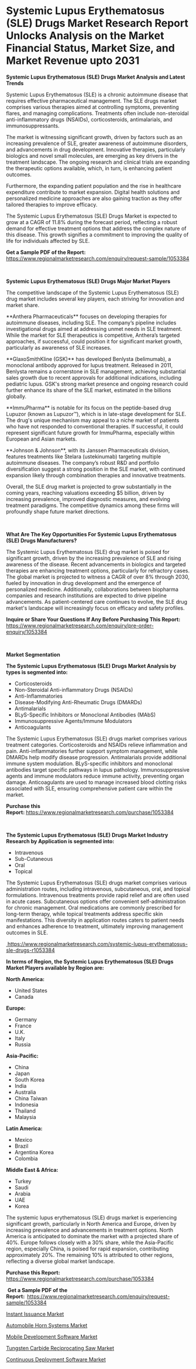 <p><h1>Systemic Lupus Erythematosus (SLE) Drugs Market Research Report Unlocks Analysis on the Market Financial Status, Market Size, and Market Revenue upto 2031</h1></p><p><strong>Systemic Lupus Erythematosus (SLE) Drugs Market Analysis and Latest Trends</strong></p>
<p><p>Systemic Lupus Erythematosus (SLE) is a chronic autoimmune disease that requires effective pharmaceutical management. The SLE drugs market comprises various therapies aimed at controlling symptoms, preventing flares, and managing complications. Treatments often include non-steroidal anti-inflammatory drugs (NSAIDs), corticosteroids, antimalarials, and immunosuppressants. </p><p>The market is witnessing significant growth, driven by factors such as an increasing prevalence of SLE, greater awareness of autoimmune disorders, and advancements in drug development. Innovative therapies, particularly biologics and novel small molecules, are emerging as key drivers in the treatment landscape. The ongoing research and clinical trials are expanding the therapeutic options available, which, in turn, is enhancing patient outcomes.</p><p>Furthermore, the expanding patient population and the rise in healthcare expenditure contribute to market expansion. Digital health solutions and personalized medicine approaches are also gaining traction as they offer tailored therapies to improve efficacy. </p><p>The Systemic Lupus Erythematosus (SLE) Drugs Market is expected to grow at a CAGR of 11.8% during the forecast period, reflecting a robust demand for effective treatment options that address the complex nature of this disease. This growth signifies a commitment to improving the quality of life for individuals affected by SLE.</p></p>
<p><strong>Get a Sample PDF of the Report:&nbsp;</strong> <a href="https://www.regionalmarketresearch.com/enquiry/request-sample/1053384">https://www.regionalmarketresearch.com/enquiry/request-sample/1053384</a></p>
<p>&nbsp;</p>
<p><strong>Systemic Lupus Erythematosus (SLE) Drugs Major Market Players</strong></p>
<p><p>The competitive landscape of the Systemic Lupus Erythematosus (SLE) drug market includes several key players, each striving for innovation and market share. </p><p>**Anthera Pharmaceuticals** focuses on developing therapies for autoimmune diseases, including SLE. The company’s pipeline includes investigational drugs aimed at addressing unmet needs in SLE treatment. While the market for SLE therapeutics is competitive, Anthera’s targeted approaches, if successful, could position it for significant market growth, particularly as awareness of SLE increases.</p><p>**GlaxoSmithKline (GSK)** has developed Benlysta (belimumab), a monoclonal antibody approved for lupus treatment. Released in 2011, Benlysta remains a cornerstone in SLE management, achieving substantial sales growth due to recent approvals for additional indications, including pediatric lupus. GSK's strong market presence and ongoing research could further enhance its share of the SLE market, estimated in the billions globally.</p><p>**ImmuPharma** is notable for its focus on the peptide-based drug Lupuzor (known as Lupuzor™), which is in late-stage development for SLE. The drug's unique mechanism may appeal to a niche market of patients who have not responded to conventional therapies. If successful, it could represent significant future growth for ImmuPharma, especially within European and Asian markets.</p><p>**Johnson & Johnson**, with its Janssen Pharmaceuticals division, features treatments like Stelara (ustekinumab) targeting multiple autoimmune diseases. The company’s robust R&D and portfolio diversification suggest a strong position in the SLE market, with continued expansion likely through combination therapies and innovative treatments.</p><p>Overall, the SLE drug market is projected to grow substantially in the coming years, reaching valuations exceeding $5 billion, driven by increasing prevalence, improved diagnostic measures, and evolving treatment paradigms. The competitive dynamics among these firms will profoundly shape future market directions.</p></p>
<p>&nbsp;</p>
<p><strong>What Are The Key Opportunities For Systemic Lupus Erythematosus (SLE) Drugs Manufacturers?</strong></p>
<p><p>The Systemic Lupus Erythematosus (SLE) drug market is poised for significant growth, driven by the increasing prevalence of SLE and rising awareness of the disease. Recent advancements in biologics and targeted therapies are enhancing treatment options, particularly for refractory cases. The global market is projected to witness a CAGR of over 8% through 2030, fueled by innovation in drug development and the emergence of personalized medicine. Additionally, collaborations between biopharma companies and research institutions are expected to drive pipeline advancements. As patient-centered care continues to evolve, the SLE drug market's landscape will increasingly focus on efficacy and safety profiles.</p></p>
<p><strong>Inquire or Share Your Questions If Any Before Purchasing This Report:</strong> <a href="https://www.regionalmarketresearch.com/enquiry/pre-order-enquiry/1053384">https://www.regionalmarketresearch.com/enquiry/pre-order-enquiry/1053384</a></p>
<p>&nbsp;</p>
<p><strong>Market Segmentation</strong></p>
<p><strong>The Systemic Lupus Erythematosus (SLE) Drugs Market Analysis by types is segmented into:</strong></p>
<p><ul><li>Corticosteroids</li><li>Non-Steroidal Anti-inflammatory Drugs (NSAIDs)</li><li>Anti-Inflammatories</li><li>Disease-Modifying Anti-Rheumatic Drugs (DMARDs)</li><li>Antimalarials</li><li>BLyS-Specific Inhibitors or Monoclonal Antibodies (MAbS)</li><li>Immunosuppressive Agents/Immune Modulators</li><li>Anticoagulants</li></ul></p>
<p><p>The Systemic Lupus Erythematosus (SLE) drugs market comprises various treatment categories. Corticosteroids and NSAIDs relieve inflammation and pain. Anti-inflammatories further support symptom management, while DMARDs help modify disease progression. Antimalarials provide additional immune system modulation. BLyS-specific inhibitors and monoclonal antibodies target specific pathways in lupus pathology. Immunosuppressive agents and immune modulators reduce immune activity, preventing organ damage. Anticoagulants are used to manage increased blood clotting risks associated with SLE, ensuring comprehensive patient care within the market.</p></p>
<p><strong>Purchase this Report:&nbsp;</strong><a href="https://www.regionalmarketresearch.com/purchase/1053384">https://www.regionalmarketresearch.com/purchase/1053384</a></p>
<p>&nbsp;</p>
<p><strong>The Systemic Lupus Erythematosus (SLE) Drugs Market Industry Research by Application is segmented into:</strong></p>
<p><ul><li>Intravenous</li><li>Sub-Cutaneous</li><li>Oral</li><li>Topical</li></ul></p>
<p><p>The Systemic Lupus Erythematosus (SLE) drugs market comprises various administration routes, including intravenous, subcutaneous, oral, and topical formulations. Intravenous treatments provide rapid relief and are often used in acute cases. Subcutaneous options offer convenient self-administration for chronic management. Oral medications are commonly prescribed for long-term therapy, while topical treatments address specific skin manifestations. This diversity in application routes caters to patient needs and enhances adherence to treatment, ultimately improving management outcomes in SLE.</p></p>
<p><a href="https://www.regionalmarketresearch.com/systemic-lupus-erythematosus-sle-drugs-r1053384">&nbsp;https://www.regionalmarketresearch.com/systemic-lupus-erythematosus-sle-drugs-r1053384</a></p>
<p><strong>In terms of Region, the Systemic Lupus Erythematosus (SLE) Drugs Market Players available by Region are:</strong></p>
<p>
    <p> <strong> North America: </strong>
        <ul>
            <li>United States</li>
            <li>Canada</li>
        </ul>
        </p> 
    <p> <strong> Europe: </strong>
        <ul>
            <li>Germany</li>
            <li>France</li>
            <li>U.K.</li>
            <li>Italy</li>
            <li>Russia</li>
        </ul>
        </p> 
    <p> <strong> Asia-Pacific: </strong>
        <ul>
            <li>China</li>
            <li>Japan</li>
            <li>South Korea</li>
            <li>India</li>
            <li>Australia</li>
            <li>China Taiwan</li>
            <li>Indonesia</li>
            <li>Thailand</li>
            <li>Malaysia</li>
        </ul>
        </p> 
    <p> <strong> Latin America: </strong>
        <ul>
            <li>Mexico</li>
            <li>Brazil</li>
            <li>Argentina Korea</li>
            <li>Colombia</li>
        </ul>
        </p> 
    <p> <strong> Middle East & Africa: </strong>
        <ul>
            <li>Turkey</li>
            <li>Saudi</li>
            <li>Arabia</li>
            <li>UAE</li>
            <li>Korea</li>
        </ul>
    </p>
    </p>
<p><p>The systemic lupus erythematosus (SLE) drugs market is experiencing significant growth, particularly in North America and Europe, driven by increasing prevalence and advancements in treatment options. North America is anticipated to dominate the market with a projected share of 40%. Europe follows closely with a 30% share, while the Asia-Pacific region, especially China, is poised for rapid expansion, contributing approximately 20%. The remaining 10% is attributed to other regions, reflecting a diverse global market landscape.</p></p>
<p><strong>Purchase this Report: </strong><a href="https://www.regionalmarketresearch.com/purchase/1053384">https://www.regionalmarketresearch.com/purchase/1053384</a></p>
<p>&nbsp;<strong>Get a Sample PDF of the Report:&nbsp;&nbsp;</strong><a href="https://www.regionalmarketresearch.com/enquiry/request-sample/1053384">https://www.regionalmarketresearch.com/enquiry/request-sample/1053384</a></p>
<p><strong></strong></p>
<p><p><a href="https://issuu.com/reportprime-2/docs/instant-issuance-market-size-2030.p_cf64b65772fffa">Instant Issuance Market</a></p><p><a href="https://medium.com/@rionkhanvai01_78551/analyzing-key-drivers-in-the-automobile-horn-systems-market-market-trends-and-future-outlook-for-05ef7ac5341c">Automobile Horn Systems Market</a></p><p><a href="https://www.linkedin.com/pulse/mobile-development-software-market-forecast-global-trends-analysis-l1uof">Mobile Development Software Market</a></p><p><a href="https://medium.com/@rionkhanvai01_78551/strategic-roadmap-global-tungsten-carbide-reciprocating-saw-market-insights-and-opportunities-21a4f6ae3549?postPublishedType=repub">Tungsten Carbide Reciprocating Saw Market</a></p><p><a href="https://www.linkedin.com/pulse/continuous-deployment-software-market-industry-landscape-growth-sjcgf">Continuous Deployment Software Market</a></p></p>